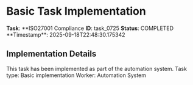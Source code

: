 # Basic Task Implementation

**Task**: **ISO27001 Compliance
**ID**: task_0725
**Status**: COMPLETED
**Timestamp\*\*: 2025-09-18T22:48:30.175342

## Implementation Details

This task has been implemented as part of the automation system.
Task type: Basic implementation
Worker: Automation System
